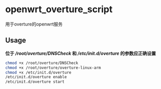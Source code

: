 # openwrt_overture_script

用于overture的openwrt服务

## Usage

**位于 */root/overture/DNSCheck* 和 */etc/init.d/overture* 的参数应正确设置**

```bash
chmod +x /root/overture/DNSCheck
chmod +x /root/overture/overture-linux-arm
chmod +x /etc/init.d/overture
/etc/init.d/overture enable
/etc/init.d/overture start
```

